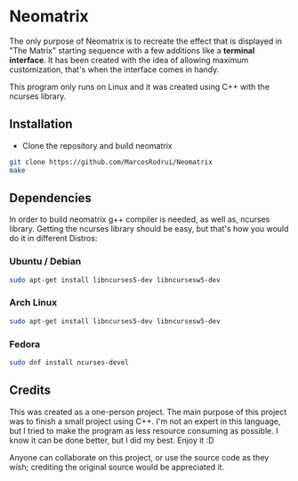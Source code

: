 # Neomatrix

The only purpose of Neomatrix is to recreate the effect that is displayed in "The Matrix" starting sequence with a few additions like a **terminal interface**. It has been created with the idea of allowing maximum customization, that's when the interface comes in handy.

This program only runs on Linux and it was created using C++ with the ncurses library.

## Installation
- Clone the repository and build neomatrix
``` sh
git clone https://github.com/MarcosRodrui/Neomatrix
make
```
## Dependencies
In order to build neomatrix g++ compiler is needed, as well as, ncurses library. Getting the ncurses library should be easy, but that's how you would do it in different Distros:
### Ubuntu / Debian
``` sh
sudo apt-get install libncurses5-dev libncursesw5-dev
```
### Arch Linux
``` sh
sudo apt-get install libncurses5-dev libncursesw5-dev
```
### Fedora
``` sh
sudo dnf install ncurses-devel
```
## Credits
This was created as a one-person project. The main purpose of this project was to finish a small project using C++. I'm not an expert in this language, but I tried to make the program as less resource consuming as possible. I know it can be done better, but I did my best. Enjoy it :D

Anyone can collaborate on this project, or use the source code as they wish; crediting the original source would be appreciated it.

